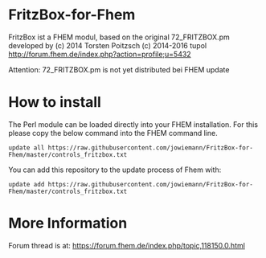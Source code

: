 # FritzBox-for-Fhem
FritzBox ist a FHEM modul, based on the original 72_FRITZBOX.pm developed by
(c) 2014 Torsten Poitzsch
(c) 2014-2016 tupol http://forum.fhem.de/index.php?action=profile;u=5432

Attention: 72_FRITZBOX.pm is not yet distributed bei FHEM update

How to install
======
The Perl module can be loaded directly into your FHEM installation. For this please copy the below command into the FHEM command line.

```update all https://raw.githubusercontent.com/jowiemann/FritzBox-for-Fhem/master/controls_fritzbox.txt```

You can add this repository to the update process of Fhem with:

```update add https://raw.githubusercontent.com/jowiemann/FritzBox-for-Fhem/master/controls_fritzbox.txt```

More Information
=====
Forum thread is at: https://forum.fhem.de/index.php/topic,118150.0.html
